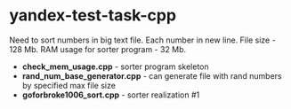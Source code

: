 # yandex-test-task-cpp

Need to sort numbers in big text file. Each number in new line.
File size - 128 Mb. RAM usage for sorter program - 32 Mb.

* **check_mem_usage.cpp** - sorter program skeleton
* **rand_num_base_generator.cpp** - can generate file with rand numbers by specified max file size
* **goforbroke1006_sort.cpp** - sorter realization #1

